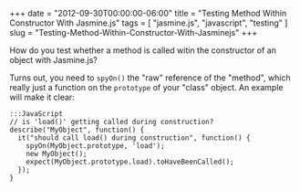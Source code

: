 +++
date = "2012-09-30T00:00:00-06:00"
title = "Testing Method Within Constructor With Jasmine.js"
tags = [ "jasmine.js", "javascript", "testing" ]
slug = "Testing-Method-Within-Constructor-With-Jasminejs"
+++

How do you test whether a method is called witin the constructor of an object
with Jasmine.js?

Turns out, you need to `spyOn()` the "raw" reference of the "method", which
really just a function on the `prototype` of your "class" object. An example
will make it clear:

    :::JavaScript
    // is 'load()' getting called during construction?
    describe("MyObject", function() {
      it("should call load() during construction", function() {
        spyOn(MyObject.prototype, 'load');
        new MyObject();
        expect(MyObject.prototype.load).toHaveBeenCalled();
      });
    }
